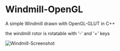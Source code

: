 # Windmill-OpenGL
A simple Windmill drawn with OpenGL-GLUT in C++

the windmill rotor is rotatable with '-' and '+' keys

![Windmill-Screenshot](https://github.com/OmarMGaber/Windmill-OpenGL/assets/66267372/1814fe29-fa30-4d93-9f61-5b2269a04f71)
